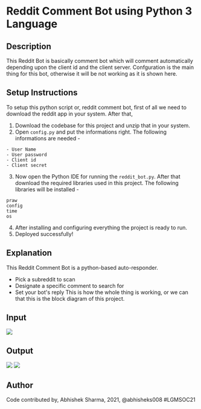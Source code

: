 # Reddit Comment Bot using Python 3 Language

## Description
This Reddit Bot is basically comment bot which will comment automatically depending upon the client id and the client server. Confguration is the main thing for this bot, otherwise it will be not working as it is shown here.

## Setup Instructions
To setup this python script or, reddit comment bot, first of all we need to download the reddit app in your system.
After that,
1. Download the codebase for this project and unzip that in your system.
2. Open `config.py` and put the informations right. The following informations are needed - 
```
- User Name
- User password
- Client id 
- Client secret
```
3. Now open the Python IDE for running the `reddit_bot.py`. After that download the required libraries used in this project. The following libraries will be installed -
```
praw
config
time
os
```
4. After installing and configuring everything the project is ready to run.
5. Deployed successfully!

## Explanation
This Reddit Comment Bot is a python-based auto-responder.
- Pick a subreddit to scan
- Designate a specific comment to search for
- Set your bot's reply
This is how the whole thing is working, or we can that this is the block diagram of this project.

## Input
<img src = "https://github.com/abhisheks008/Hacking-Scripts/blob/patch-1/Python/Reddit%20Comment%20Bot/Images/input_bot.png">

## Output
<img src = "https://github.com/abhisheks008/Hacking-Scripts/blob/patch-1/Python/Reddit%20Comment%20Bot/Images/bot.png">

<img src = "https://github.com/abhisheks008/Hacking-Scripts/blob/patch-1/Python/Reddit%20Comment%20Bot/Images/bot2.png">

## Author
Code contributed by, Abhishek Sharma, 2021, @abhisheks008 #LGMSOC21
